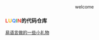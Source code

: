 <center>welcome</center>

### <font color="#ea4335">L</font><font color="#fbbc05">U</font><font color="#4285f4">Q</font><font color="#34a853">I</font><font color="#ea4335">N</font>的代码仓库

[易语言做的一些小礼物](https://github.com/luqin12368/e_word)
